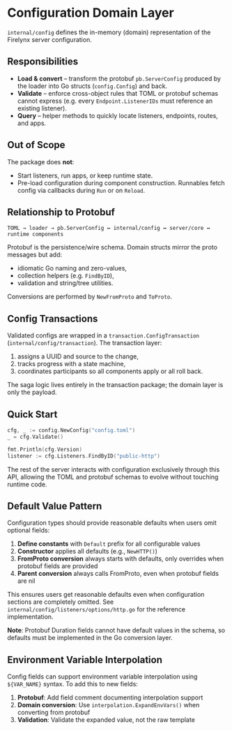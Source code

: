 # Configuration Domain Layer

`internal/config` defines the in-memory (domain) representation of the Firelynx server configuration.

## Responsibilities

* **Load & convert** – transform the protobuf `pb.ServerConfig` produced by the loader into Go structs (`config.Config`) and back.
* **Validate** – enforce cross-object rules that TOML or protobuf schemas cannot express (e.g. every `Endpoint.ListenerIDs` must reference an existing listener).
* **Query** – helper methods to quickly locate listeners, endpoints, routes, and apps.

## Out of Scope

The package does **not**:

* Start listeners, run apps, or keep runtime state.
* Pre-load configuration during component construction. Runnables fetch config via callbacks during `Run` or on `Reload`.

## Relationship to Protobuf

```text
TOML → loader → pb.ServerConfig ↔ internal/config ↔ server/core ↔ runtime components
```

Protobuf is the persistence/wire schema. Domain structs mirror the proto messages but add:

* idiomatic Go naming and zero-values,
* collection helpers (e.g. `FindByID`),
* validation and string/tree utilities.

Conversions are performed by `NewFromProto` and `ToProto`.

## Config Transactions

Validated configs are wrapped in a `transaction.ConfigTransaction` (`internal/config/transaction`). The transaction layer:

1. assigns a UUID and source to the change,
2. tracks progress with a state machine,
3. coordinates participants so all components apply or all roll back.

The saga logic lives entirely in the transaction package; the domain layer is only the payload.

## Quick Start

```go
cfg, _ := config.NewConfig("config.toml")
_ = cfg.Validate()

fmt.Println(cfg.Version)
listener := cfg.Listeners.FindByID("public-http")
```

The rest of the server interacts with configuration exclusively through this API, allowing the TOML and protobuf schemas to evolve without touching runtime code.

## Default Value Pattern

Configuration types should provide reasonable defaults when users omit optional fields:

1. **Define constants** with `Default` prefix for all configurable values
2. **Constructor** applies all defaults (e.g., `NewHTTP()`)
3. **FromProto conversion** always starts with defaults, only overrides when protobuf fields are provided
4. **Parent conversion** always calls FromProto, even when protobuf fields are nil

This ensures users get reasonable defaults even when configuration sections are completely omitted. See `internal/config/listeners/options/http.go` for the reference implementation.

**Note**: Protobuf Duration fields cannot have default values in the schema, so defaults must be implemented in the Go conversion layer.

## Environment Variable Interpolation

Config fields can support environment variable interpolation using `${VAR_NAME}` syntax. To add this to new fields:

1. **Protobuf**: Add field comment documenting interpolation support
2. **Domain conversion**: Use `interpolation.ExpandEnvVars()` when converting from protobuf
3. **Validation**: Validate the expanded value, not the raw template